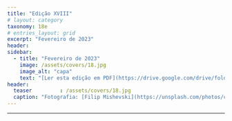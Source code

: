 ```yaml
---
title: "Edição XVIII"
# layout: category
taxonomy: 18e
# entries_layout: grid
excerpt: "Fevereiro de 2023"
header:
sidebar:
  - title: "Fevereiro de 2023"
    image: /assets/covers/18.jpg
    image_alt: "capa"
    text: "[Ler esta edição em PDF](https://drive.google.com/drive/folders/1VLdTF70nA90paDFgnGAW3SXzm_IGp2ZS)"
header:
  teaser         : /assets/covers/18.jpg
  caption: "Fotografia: [Filip Mishevski](https://unsplash.com/photos/c5QdMcuFlgY)"
---
```


---